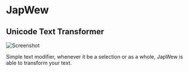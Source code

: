 # JapWew
## Unicode Text Transformer

![Screenshot](https://dd86k.github.io/imgs/jw0-cs.png)

Simple text modifier, whenever it be a selection or as a whole, JapWew is able to transform your text.